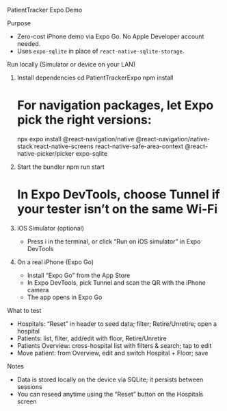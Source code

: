 PatientTracker Expo Demo

Purpose
- Zero-cost iPhone demo via Expo Go. No Apple Developer account needed.
- Uses `expo-sqlite` in place of `react-native-sqlite-storage`.

Run locally (Simulator or device on your LAN)
1) Install dependencies
   cd PatientTrackerExpo
   npm install
   # For navigation packages, let Expo pick the right versions:
   npx expo install @react-navigation/native @react-navigation/native-stack react-native-screens react-native-safe-area-context @react-native-picker/picker expo-sqlite

2) Start the bundler
   npm run start
   # In Expo DevTools, choose Tunnel if your tester isn’t on the same Wi‑Fi

3) iOS Simulator (optional)
   - Press i in the terminal, or click “Run on iOS simulator” in Expo DevTools

4) On a real iPhone (Expo Go)
   - Install “Expo Go” from the App Store
   - In Expo DevTools, pick Tunnel and scan the QR with the iPhone camera
   - The app opens in Expo Go

What to test
- Hospitals: “Reset” in header to seed data; filter; Retire/Unretire; open a hospital
- Patients: list, filter, add/edit with floor, Retire/Unretire
- Patients Overview: cross-hospital list with filters & search; tap to edit
- Move patient: from Overview, edit and switch Hospital + Floor; save

Notes
- Data is stored locally on the device via SQLite; it persists between sessions
- You can reseed anytime using the “Reset” button on the Hospitals screen

